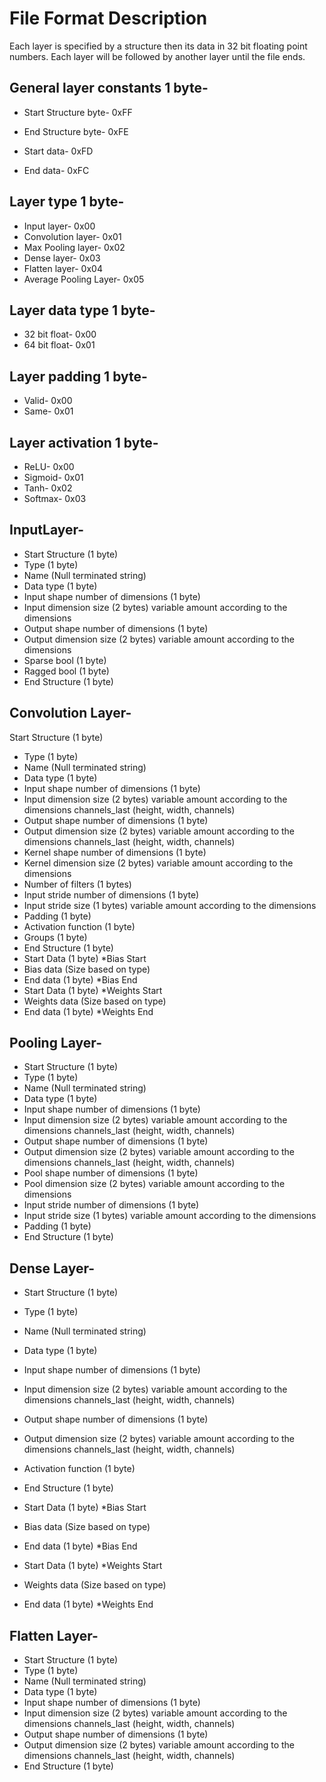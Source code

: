 # File Format Description

Each layer is specified by a structure then its data in 32 bit floating point numbers.
Each layer will be followed by another layer until the file ends.

## General layer constants 1 byte-

- Start Structure byte- 0xFF
- End Structure byte- 0xFE

- Start data- 0xFD
- End data- 0xFC

## Layer type 1 byte-

- Input layer- 0x00
- Convolution layer- 0x01
- Max Pooling layer- 0x02
- Dense layer- 0x03
- Flatten layer- 0x04
- Average Pooling Layer- 0x05

## Layer data type 1 byte-

- 32 bit float- 0x00
- 64 bit float- 0x01

## Layer padding 1 byte-

- Valid- 0x00
- Same- 0x01

## Layer activation 1 byte-

- ReLU- 0x00
- Sigmoid- 0x01
- Tanh- 0x02
- Softmax- 0x03

## InputLayer-

- Start Structure (1 byte)
- Type (1 byte)
- Name (Null terminated string)
- Data type (1 byte)
- Input shape number of dimensions (1 byte)
- Input dimension size (2 bytes) variable amount according to the dimensions
- Output shape number of dimensions (1 byte)
- Output dimension size (2 bytes) variable amount according to the dimensions
- Sparse bool (1 byte)
- Ragged bool (1 byte)
- End Structure (1 byte)

## Convolution Layer-

Start Structure (1 byte)

- Type (1 byte)
- Name (Null terminated string)
- Data type (1 byte)
- Input shape number of dimensions (1 byte)
- Input dimension size (2 bytes) variable amount according to the dimensions channels_last (height, width, channels)
- Output shape number of dimensions (1 byte)
- Output dimension size (2 bytes) variable amount according to the dimensions channels_last (height, width, channels)
- Kernel shape number of dimensions (1 byte)
- Kernel dimension size (2 bytes) variable amount according to the dimensions
- Number of filters (1 bytes)
- Input stride number of dimensions (1 byte)
- Input stride size (1 bytes) variable amount according to the dimensions
- Padding (1 byte)
- Activation function (1 byte)
- Groups (1 byte)
- End Structure (1 byte)
- Start Data (1 byte) \*Bias Start
- Bias data (Size based on type)
- End data (1 byte) \*Bias End
- Start Data (1 byte) \*Weights Start
- Weights data (Size based on type)
- End data (1 byte) \*Weights End

## Pooling Layer-

- Start Structure (1 byte)
- Type (1 byte)
- Name (Null terminated string)
- Data type (1 byte)
- Input shape number of dimensions (1 byte)
- Input dimension size (2 bytes) variable amount according to the dimensions channels_last (height, width, channels)
- Output shape number of dimensions (1 byte)
- Output dimension size (2 bytes) variable amount according to the dimensions channels_last (height, width, channels)
- Pool shape number of dimensions (1 byte)
- Pool dimension size (2 bytes) variable amount according to the dimensions
- Input stride number of dimensions (1 byte)
- Input stride size (1 bytes) variable amount according to the dimensions
- Padding (1 byte)
- End Structure (1 byte)

## Dense Layer-

- Start Structure (1 byte)
- Type (1 byte)
- Name (Null terminated string)
- Data type (1 byte)
- Input shape number of dimensions (1 byte)
- Input dimension size (2 bytes) variable amount according to the dimensions channels_last (height, width, channels)
- Output shape number of dimensions (1 byte)
- Output dimension size (2 bytes) variable amount according to the dimensions channels_last (height, width, channels)
- Activation function (1 byte)
- End Structure (1 byte)

- Start Data (1 byte) \*Bias Start
- Bias data (Size based on type)
- End data (1 byte) \*Bias End
- Start Data (1 byte) \*Weights Start
- Weights data (Size based on type)
- End data (1 byte) \*Weights End

## Flatten Layer-

- Start Structure (1 byte)
- Type (1 byte)
- Name (Null terminated string)
- Data type (1 byte)
- Input shape number of dimensions (1 byte)
- Input dimension size (2 bytes) variable amount according to the dimensions channels_last (height, width, channels)
- Output shape number of dimensions (1 byte)
- Output dimension size (2 bytes) variable amount according to the dimensions channels_last (height, width, channels)
- End Structure (1 byte)
